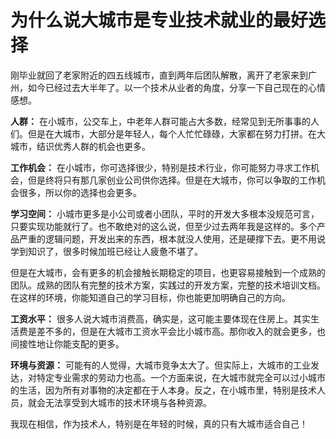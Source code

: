# 为什么说大城市是专业技术就业的最好选择

刚毕业就回了老家附近的四五线城市，直到两年后团队解散，离开了老家来到广州，如今已经过去大半年了。以一个技术从业者的角度，分享一下自己现在的心情感想。

**人群：**
在小城市，公交车上，中老年人群可能占大多数，经常见到无所事事的人们。但是在大城市，大部分是年轻人，每个人忙忙碌碌，大家都在努力打拼。在大城市，结识优秀人群的机会也更多。

**工作机会：**
在小城市，你可选择很少，特别是技术行业，你可能努力寻求工作机会，但是终将只有那几家创业公司供你选择。但是在大城市，你可以争取的工作机会很多，所以你的选择也会更多。

**学习空间：**
小城市更多是小公司或者小团队，平时的开发大多根本没规范可言，只要实现功能就行了。也不敢绝对的这么说，但至少过去两年我是这样的。多个产品严重的逻辑问题，开发出来的东西，根本就没人使用，还是硬撑下去。更不用说学到知识了，很多时候加班已经让人疲惫不堪了。

但是在大城市，会有更多的机会接触长期稳定的项目，也更容易接触到一个成熟的团队。成熟的团队有完整的技术方案，实践过的开发方案，完整的技术培训文档。在这样的环境，你能知道自己的学习目标，你也能更加明确自己的方向。

**工资水平：**
很多人说大城市消费高，确实是，这可能主要体现在住房上。其实生活费是差不多的，但是在大城市工资水平会比小城市高。那你收入的就会更多，也间接性地让你能支配的更多。

**环境与资源：**
可能有的人觉得，大城市竞争太大了。但实际上，大城市的工业发达，对特定专业需求的劳动力也高。一个方面来说，在大城市就完全可以过小城市的生活，因为所有对事物的决定都在于人本身。反之，在小城市里，特别是技术人员，就会无法享受到大城市的技术环境与各种资源。

我现在相信，作为技术人，特别是在年轻的时候，真的只有大城市适合自己！
